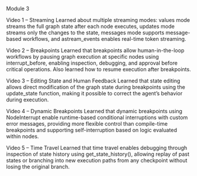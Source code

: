 Module 3

Video 1 – Streaming
Learned about multiple streaming modes: values mode streams the full graph state after each node executes, updates mode streams only the changes to the state, messages mode supports message-based workflows, and astream_events enables real-time token streaming.

Video 2 – Breakpoints
Learned that breakpoints allow human-in-the-loop workflows by pausing graph execution at specific nodes using interrupt_before, enabling inspection, debugging, and approval before critical operations. Also learned how to resume execution after breakpoints.

Video 3 – Editing State and Human Feedback
Learned that state editing allows direct modification of the graph state during breakpoints using the update_state function, making it possible to correct the agent’s behavior during execution.

Video 4 – Dynamic Breakpoints
Learned that dynamic breakpoints using NodeInterrupt enable runtime-based conditional interruptions with custom error messages, providing more flexible control than compile-time breakpoints and supporting self-interruption based on logic evaluated within nodes.

Video 5 – Time Travel
Learned that time travel enables debugging through inspection of state history using get_state_history(), allowing replay of past states or branching into new execution paths from any checkpoint without losing the original branch.
